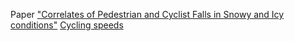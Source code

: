 Paper ["Correlates of Pedestrian and Cyclist Falls in Snowy and Icy conditions"](paper_correlates.md) 
[Cycling speeds](speed/cyclists/paper_correlates.md) 
